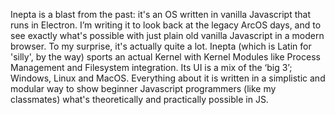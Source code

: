 Inepta is a blast from the past: it's an OS written in vanilla Javascript that runs in Electron. I’m writing it to look back at the legacy ArcOS days, and to see exactly what's possible with just plain old vanilla Javascript in a modern browser. To my surprise, it's actually quite a lot. Inepta (which is Latin for 'silly', by the way) sports an actual Kernel with Kernel Modules like Process Management and Filesystem integration. Its UI is a mix of the ‘big 3’; Windows, Linux and MacOS. Everything about it is written in a simplistic and modular way to show beginner Javascript programmers (like my classmates) what's theoretically and practically possible in JS.
